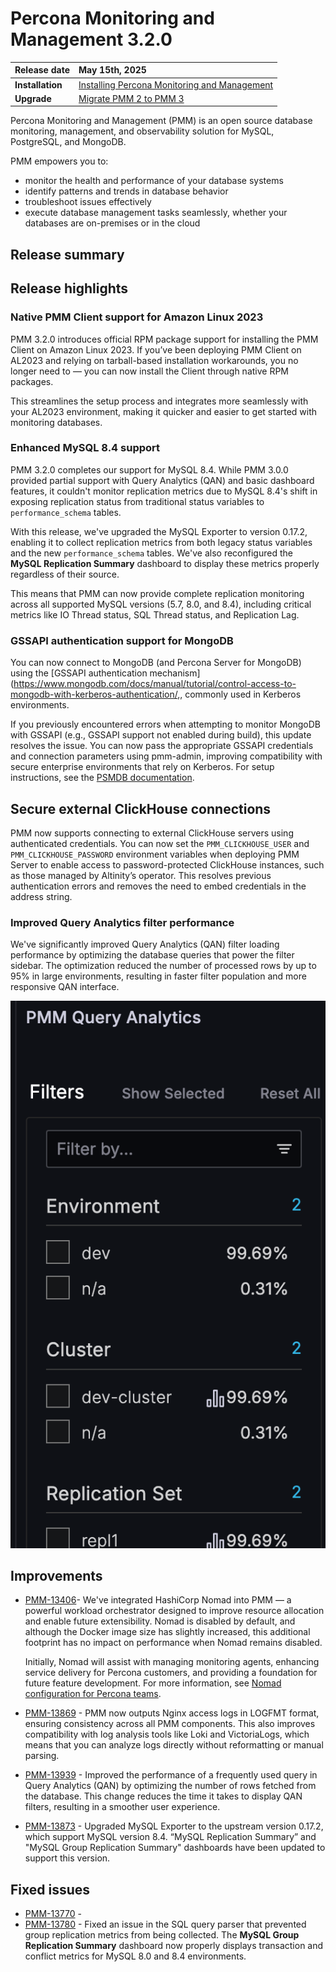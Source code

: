 # Percona Monitoring and Management 3.2.0 

| **Release date** | May 15th, 2025                                                                                  |
| ----------------- | :---------------------------------------------------------------------------------------------- |
| **Installation** | [Installing Percona Monitoring and Management](../quickstart/quickstart.md) |
| **Upgrade**| [Migrate PMM 2 to PMM 3](../pmm-upgrade/migrating_from_pmm_2.md)

Percona Monitoring and Management (PMM) is an open source database monitoring, management, and observability solution for MySQL, PostgreSQL, and MongoDB.

PMM empowers you to: 

- monitor the health and performance of your database systems
- identify patterns and trends in database behavior
- troubleshoot issues effectively
- execute database management tasks seamlessly, whether your databases are on-premises or in the cloud

## Release summary

## Release highlights

### Native PMM Client support for Amazon Linux 2023
PMM 3.2.0 introduces official RPM package support for installing the PMM Client on Amazon Linux 2023. If you’ve been deploying PMM Client on AL2023 and relying on tarball-based installation workarounds, you no longer need to — you can now install the Client through native RPM packages.

This streamlines the setup process and integrates more seamlessly with your AL2023 environment, making it quicker and easier to get started with monitoring databases.

### Enhanced MySQL 8.4 support

PMM 3.2.0 completes our support for MySQL 8.4. While PMM 3.0.0 provided partial support with Query Analytics (QAN) and basic dashboard features, it couldn't monitor replication metrics due to MySQL 8.4's shift in exposing replication status from traditional status variables to `performance_schema` tables.

With this release, we've upgraded the MySQL Exporter to version 0.17.2, enabling it to collect replication metrics from both legacy status variables and the new `performance_schema` tables. We've also reconfigured the **MySQL Replication Summary** dashboard to display these metrics properly regardless of their source.

This means that PMM can now provide complete replication monitoring across all supported MySQL versions (5.7, 8.0, and 8.4), including critical metrics like IO Thread status, SQL Thread status, and Replication Lag.

### GSSAPI authentication support for MongoDB
You can now connect to MongoDB (and Percona Server for MongoDB) using the [GSSAPI authentication mechanism](https://www.mongodb.com/docs/manual/tutorial/control-access-to-mongodb-with-kerberos-authentication/,, commonly used in Kerberos environments.

If you previously encountered errors when attempting to monitor MongoDB with GSSAPI (e.g., GSSAPI support not enabled during build), this update resolves the issue. You can now pass the appropriate GSSAPI credentials and connection parameters using pmm-admin, improving compatibility with secure enterprise environments that rely on Kerberos. For setup instructions, see the [PSMDB documentation](https://docs.percona.com/percona-server-for-mongodb/8.0/).

##  Secure external ClickHouse connections 
PMM now supports connecting to external ClickHouse servers using authenticated credentials. You can now set the `PMM_CLICKHOUSE_USER` and `PMM_CLICKHOUSE_PASSWORD` environment variables when deploying PMM Server to enable access to password-protected ClickHouse instances, such as those managed by Altinity’s operator. This resolves previous authentication errors and removes the need to embed credentials in the address string.

### Improved Query Analytics filter performance
We've significantly improved Query Analytics (QAN) filter loading performance by optimizing the database queries that power the filter sidebar. The optimization reduced the number of processed rows by up to 95% in large environments, resulting in faster filter population and more responsive QAN interface.

![QAN filters](../images/QAN_filters.png)





## Improvements

- [PMM-13406](https://perconadev.atlassian.net/browse/PMM-13869)- We've integrated HashiCorp Nomad into PMM — a powerful workload orchestrator designed to improve resource allocation and enable future extensibility.
Nomad is disabled by default, and although the Docker image size has slightly increased, this additional footprint has no impact on performance when Nomad remains disabled.

    Initially, Nomad will assist with managing monitoring agents, enhancing service delivery for Percona customers, and providing a foundation for future feature development. For more information, see [Nomad configuration for Percona teams](../reference/nomad.md). 

- [PMM-13869](https://perconadev.atlassian.net/browse/PMM-13869) - PMM now outputs Nginx access logs in LOGFMT format, ensuring consistency across all PMM components. This also improves compatibility with log analysis tools like Loki and VictoriaLogs, which means that you can analyze logs directly without reformatting or manual parsing.

- [PMM-13939](https://perconadev.atlassian.net/browse/PMM-13939) - Improved the performance of a frequently used query in Query Analytics (QAN) by optimizing the number of rows fetched from the database. This change reduces the time it takes to display QAN filters, resulting in a smoother user experience.

- [PMM-13873](https://perconadev.atlassian.net/browse/PMM-13873) - Upgraded MySQL Exporter to the upstream version 0.17.2, which support MySQL version 8.4. “MySQL Replication Summary” and "MySQL Group Replication Summary" dashboards have been updated to support this version.

## Fixed issues

- [PMM-13770](https://perconadev.atlassian.net/browse/PMM-13770) - 
- [PMM-13780](https://perconadev.atlassian.net/browse/PMM-13780) - Fixed an issue in the SQL query parser that prevented group replication metrics from being collected. The **MySQL Group Replication Summary** dashboard now properly displays transaction and conflict metrics for MySQL 8.0 and 8.4 environments.
